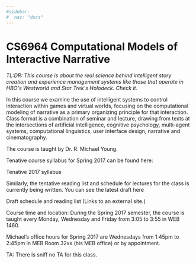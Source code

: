 ```yaml
---
#sidebar:
#  nav: "docs"
---
```


# CS6964 Computational Models of Interactive Narrative #

_TL:DR: This course is about the real science behind intelligent story
creation and experience management systems like those that operate in
HBO's Westworld and Star Trek's Holodeck.  Check it._

In this course we examine the use of intelligent systems to control interaction within games and virtual worlds, focusing on the computational modeling of narrative as a primary organizing principle for that interaction. Class format is a combination of seminar and lecture, drawing from texts at the intersections of artificial intelligence, cognitive psychology, multi-agent systems, computational linguistics, user interface design, narrative and cinematography.

The course is taught by Dr. R. Michael Young.

Tenative course syllabus for Spring 2017 can be found here:

Tenative 2017 syllabus

Similarly, the tentative reading list and schedule for lectures for the class is currently being written. You can see the latest draft here

Draft schedule and reading list (Links to an external site.)

Course time and location: During the Spring 2017 semester, the course is taught every Monday, Wednesday and Friday from 3:05 to 3:55 in WEB 1460.

Michael’s office hours for Spring 2017 are Wednesdays from 1:45pm to
2:45pm in MEB Room 32xx (his MEB office) or by appointment.

TA: There is sniff no TA for this class.
